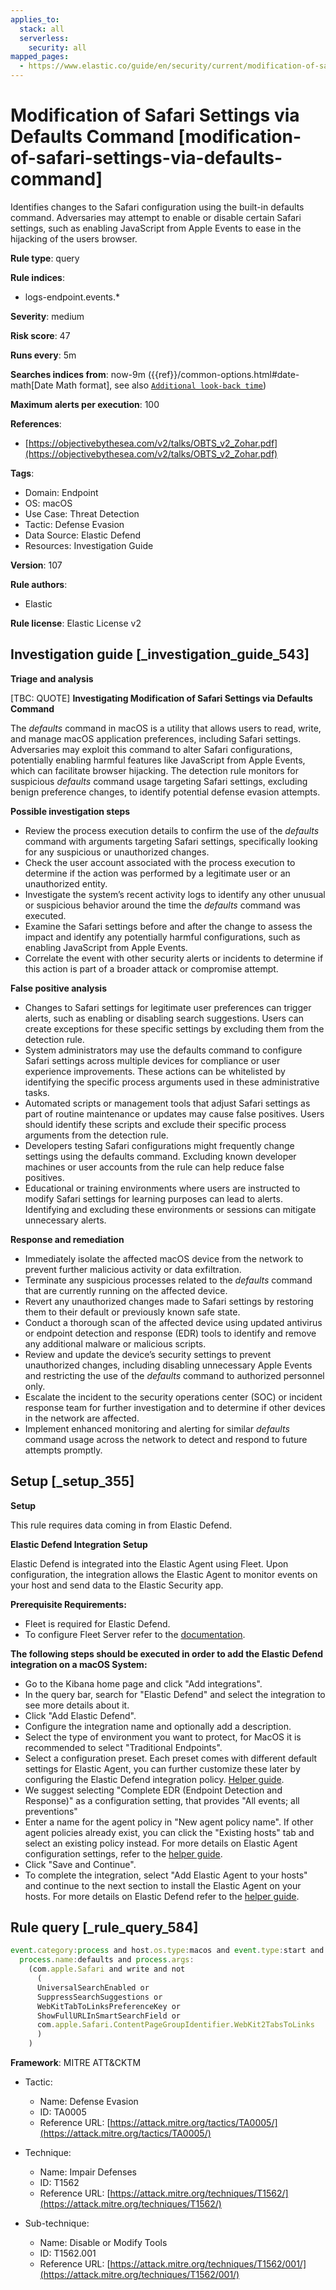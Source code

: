 ```yaml
---
applies_to:
  stack: all
  serverless:
    security: all
mapped_pages:
  - https://www.elastic.co/guide/en/security/current/modification-of-safari-settings-via-defaults-command.html
---
```


# Modification of Safari Settings via Defaults Command [modification-of-safari-settings-via-defaults-command]

Identifies changes to the Safari configuration using the built-in defaults command. Adversaries may attempt to enable or disable certain Safari settings, such as enabling JavaScript from Apple Events to ease in the hijacking of the users browser.

**Rule type**: query

**Rule indices**:

* logs-endpoint.events.*

**Severity**: medium

**Risk score**: 47

**Runs every**: 5m

**Searches indices from**: now-9m ({{ref}}/common-options.html#date-math[Date Math format], see also [`Additional look-back time`](docs-content://solutions/security/detect-and-alert/create-detection-rule.md#rule-schedule))

**Maximum alerts per execution**: 100

**References**:

* [https://objectivebythesea.com/v2/talks/OBTS_v2_Zohar.pdf](https://objectivebythesea.com/v2/talks/OBTS_v2_Zohar.pdf)

**Tags**:

* Domain: Endpoint
* OS: macOS
* Use Case: Threat Detection
* Tactic: Defense Evasion
* Data Source: Elastic Defend
* Resources: Investigation Guide

**Version**: 107

**Rule authors**:

* Elastic

**Rule license**: Elastic License v2

## Investigation guide [_investigation_guide_543]

**Triage and analysis**

[TBC: QUOTE]
**Investigating Modification of Safari Settings via Defaults Command**

The *defaults* command in macOS is a utility that allows users to read, write, and manage macOS application preferences, including Safari settings. Adversaries may exploit this command to alter Safari configurations, potentially enabling harmful features like JavaScript from Apple Events, which can facilitate browser hijacking. The detection rule monitors for suspicious *defaults* command usage targeting Safari settings, excluding benign preference changes, to identify potential defense evasion attempts.

**Possible investigation steps**

* Review the process execution details to confirm the use of the *defaults* command with arguments targeting Safari settings, specifically looking for any suspicious or unauthorized changes.
* Check the user account associated with the process execution to determine if the action was performed by a legitimate user or an unauthorized entity.
* Investigate the system’s recent activity logs to identify any other unusual or suspicious behavior around the time the *defaults* command was executed.
* Examine the Safari settings before and after the change to assess the impact and identify any potentially harmful configurations, such as enabling JavaScript from Apple Events.
* Correlate the event with other security alerts or incidents to determine if this action is part of a broader attack or compromise attempt.

**False positive analysis**

* Changes to Safari settings for legitimate user preferences can trigger alerts, such as enabling or disabling search suggestions. Users can create exceptions for these specific settings by excluding them from the detection rule.
* System administrators may use the defaults command to configure Safari settings across multiple devices for compliance or user experience improvements. These actions can be whitelisted by identifying the specific process arguments used in these administrative tasks.
* Automated scripts or management tools that adjust Safari settings as part of routine maintenance or updates may cause false positives. Users should identify these scripts and exclude their specific process arguments from the detection rule.
* Developers testing Safari configurations might frequently change settings using the defaults command. Excluding known developer machines or user accounts from the rule can help reduce false positives.
* Educational or training environments where users are instructed to modify Safari settings for learning purposes can lead to alerts. Identifying and excluding these environments or sessions can mitigate unnecessary alerts.

**Response and remediation**

* Immediately isolate the affected macOS device from the network to prevent further malicious activity or data exfiltration.
* Terminate any suspicious processes related to the *defaults* command that are currently running on the affected device.
* Revert any unauthorized changes made to Safari settings by restoring them to their default or previously known safe state.
* Conduct a thorough scan of the affected device using updated antivirus or endpoint detection and response (EDR) tools to identify and remove any additional malware or malicious scripts.
* Review and update the device’s security settings to prevent unauthorized changes, including disabling unnecessary Apple Events and restricting the use of the *defaults* command to authorized personnel only.
* Escalate the incident to the security operations center (SOC) or incident response team for further investigation and to determine if other devices in the network are affected.
* Implement enhanced monitoring and alerting for similar *defaults* command usage across the network to detect and respond to future attempts promptly.


## Setup [_setup_355]

**Setup**

This rule requires data coming in from Elastic Defend.

**Elastic Defend Integration Setup**

Elastic Defend is integrated into the Elastic Agent using Fleet. Upon configuration, the integration allows the Elastic Agent to monitor events on your host and send data to the Elastic Security app.

**Prerequisite Requirements:**

* Fleet is required for Elastic Defend.
* To configure Fleet Server refer to the [documentation](docs-content://reference/ingestion-tools/fleet/fleet-server.md).

**The following steps should be executed in order to add the Elastic Defend integration on a macOS System:**

* Go to the Kibana home page and click "Add integrations".
* In the query bar, search for "Elastic Defend" and select the integration to see more details about it.
* Click "Add Elastic Defend".
* Configure the integration name and optionally add a description.
* Select the type of environment you want to protect, for MacOS it is recommended to select "Traditional Endpoints".
* Select a configuration preset. Each preset comes with different default settings for Elastic Agent, you can further customize these later by configuring the Elastic Defend integration policy. [Helper guide](docs-content://solutions/security/configure-elastic-defend/configure-an-integration-policy-for-elastic-defend.md).
* We suggest selecting "Complete EDR (Endpoint Detection and Response)" as a configuration setting, that provides "All events; all preventions"
* Enter a name for the agent policy in "New agent policy name". If other agent policies already exist, you can click the "Existing hosts" tab and select an existing policy instead. For more details on Elastic Agent configuration settings, refer to the [helper guide](docs-content://reference/ingestion-tools/fleet/agent-policy.md).
* Click "Save and Continue".
* To complete the integration, select "Add Elastic Agent to your hosts" and continue to the next section to install the Elastic Agent on your hosts. For more details on Elastic Defend refer to the [helper guide](docs-content://solutions/security/configure-elastic-defend/install-elastic-defend.md).


## Rule query [_rule_query_584]

```js
event.category:process and host.os.type:macos and event.type:start and
  process.name:defaults and process.args:
    (com.apple.Safari and write and not
      (
      UniversalSearchEnabled or
      SuppressSearchSuggestions or
      WebKitTabToLinksPreferenceKey or
      ShowFullURLInSmartSearchField or
      com.apple.Safari.ContentPageGroupIdentifier.WebKit2TabsToLinks
      )
    )
```

**Framework**: MITRE ATT&CKTM

* Tactic:

    * Name: Defense Evasion
    * ID: TA0005
    * Reference URL: [https://attack.mitre.org/tactics/TA0005/](https://attack.mitre.org/tactics/TA0005/)

* Technique:

    * Name: Impair Defenses
    * ID: T1562
    * Reference URL: [https://attack.mitre.org/techniques/T1562/](https://attack.mitre.org/techniques/T1562/)

* Sub-technique:

    * Name: Disable or Modify Tools
    * ID: T1562.001
    * Reference URL: [https://attack.mitre.org/techniques/T1562/001/](https://attack.mitre.org/techniques/T1562/001/)



